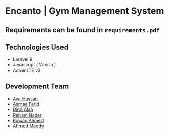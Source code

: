 # Encanto | Gym Management System
## Requirements can be found in `requirements.pdf`
## Technologies Used
- Laravel 9
- Javascript ( Vanilla )
- AdminLTE v3

## Development Team
- [Aya Hassan](https://github.com/ayaahassan)
- [Asmaa Farid](https://github.com/AsmaaFaried)
- [Dina Alaa](https://github.com/DinaAlaa99)
- [Reham Nader](https://github.com/reham15)
- [Rowan Ahmed](https://github.com/rowan48)
- [Ahmed Magdy](https://github.com/a-magdy200)
